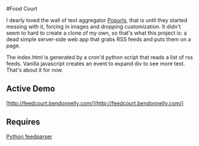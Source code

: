 #Food Court

I dearly loved the wall of text aggregator [Popurls](http://web.archive.org/web/20151031011257/http://popurls.com/), that is until they started messing with it, forcing in images and dropping customization. It didn't seem to hard to create a clone of my own, so that's what this project is: a dead simple server-side  web app that grabs RSS feeds and puts them on a page. 

The index.html is generated by a cron'd python script that reads a list of rss feeds. Vanilla javascript creates an event to expand div to see more text. That's about it for now. 

## Active Demo

[http://feedcourt.bendonnelly.com/](http://feedcourt.bendonnelly.com/)

## Requires
[Python feedparser](http://pythonhosted.org/feedparser/introduction.html)

